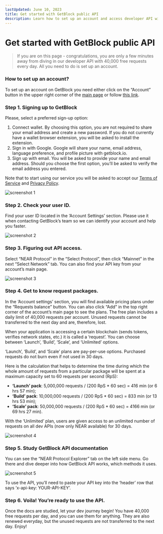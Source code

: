 ```yaml
---
lastUpdated: June 10, 2023
title: Get started with GetBlock public API
description: Learn how to set up an account and access developer API with 40,000 daily requests free of charge. Follow the step-by-step guide to make your cryptocurrency applications work effortlessly.
---
```


# Get started with GetBlock public API

>If you are on this page - congratulations, you are only a few minutes away from diving in our developer API with 40,000 free requests every day. All you need to do is set up an account.

### How to set up an account?

To set up an account on GetBlock you need either click on the “Account” button in the upper right corner of the [main page](https://getblock.io/) or follow [this link](https://account.getblock.io/sign-in).

### Step 1. Signing up to GetBlock

Please, select a preferred sign-up option:

1. Connect wallet. By choosing this option, you are not required to share your email address and create a new password. If you do not currently have a wallet browser extension, you will be asked to install the extension.
2. Sign in with Google. Google will share your name, email address, language preference, and profile picture with getblock.io.
3. Sign up with email. You will be asked to provide your name and email address. Should you choose the first option, you’ll be asked to verify the email address you entered.

Note that to start using our service you will be asked to accept our [Terms of Service](https://getblock.io/terms-of-service/) and [Privacy Policy](https://getblock.io/privacy-policy/).

![screenshot 1](https://storage.getblock.io/web/docs/explorer-api/get-started/screenshot_1.webp)

### Step 2. Check your user ID.

Find your user ID located in the ‘Account Settings’ section. Please use it when contacting GetBlock’s team so we can identify your account and help you faster.

![screenshot 2](https://storage.getblock.io/web/docs/explorer-api/get-started/screenshot_2.webp)

### Step 3. Figuring out API access.

Select “NEAR Protocol” in the “Select Protocol”, then click “Mainnet” in the next “Select Network” tab. You can also find your API key from your account’s main page.

![screenshot 3](https://storage.getblock.io/web/docs/explorer-api/get-started/screenshot_3.webp)

### Step 4. Get to know request packages.

In the ‘Account settings’ section, you will find available pricing plans under the “Requests balance” button. You can also click “Add” in the top right corner of the account’s main page to see the plans. The free plan includes a daily limit of 40,000 requests per account. Unused requests cannot be transferred to the next day and are, therefore, lost.

When your application is accessing a certain blockchain (sends tokens, verifies network states, etc.) it is called a ‘request’. You can choose between ‘Launch’, ‘Build’, ‘Scale’, and ‘Unlimited’ options.

‘Launch’, ‘Build’, and ‘Scale’ plans are pay-per-use options. Purchased requests do not burn even if not used in 30 days.

Here is the calculation that helps to determine the time during which the whole amount of requests from a particular package will be spent at a maximum capacity set to 60 requests per second (RpS):

- **‘Launch’ pack**: 5,000,000 requests / (200 RpS * 60 sec) = 416 min (or 6 hrs 57 min);
- **‘Build’ pack**: 10,000,000 requests / (200 RpS * 60 sec) = 833 min (or 13 hrs 53 min);
- **‘Scale’ pack**: 50,000,000 requests / (200 RpS * 60 sec) = 4166 min (or 69 hrs 27 min).

With the ‘Unlimited’ plan, users are given access to an unlimited number of requests on all dev APIs (now only NEAR available) for 30 days.

![screenshot 4](https://storage.getblock.io/web/docs/explorer-api/get-started/screenshot_4.webp)

### Step 5. Study GetBlock API documentation

You can see the “NEAR Protocol Explorer” tab on the left side menu. Go there and dive deeper into how GetBlock API works, which methods it uses.

![screenshot 5](https://storage.getblock.io/web/docs/explorer-api/get-started/screenshot_5.webp)

To use the API, you’ll need to paste your API key into the ‘header’ row that says ‘x-api-key: YOUR-API-KEY’.

### Step 6. Voila! You’re ready to use the API.

Once the docs are studied, let your dev journey begin! You have 40,000 free requests per day, and you can use them for anything. They are also renewed everyday, but the unused requests are not transferred to the next day. Enjoy!
